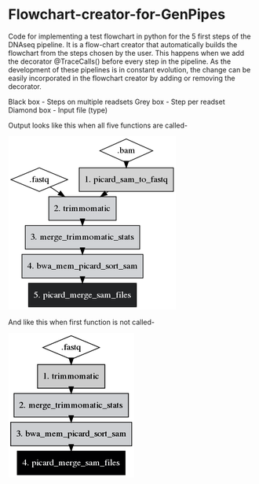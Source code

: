# Flowchart-creator-for-GenPipes
Code for implementing a test flowchart in python for the 5 first steps of the DNAseq pipeline.
It is a flow-chart creator that automatically builds the flowchart from the steps chosen by the user. This happens when we add the decorator @TraceCalls() before every step in the pipeline. As the development of these pipelines is in constant evolution, the change can be easily incorporated in the flowchart creator by adding or removing the decorator.

Black box - Steps on multiple readsets
Grey box - Step per readset
Diamond box - Input file (type)

Output looks like this when all five functions are called-


![Flowchart](flowchart.png)


And like this when first function is not called-


![Flowchart2](flowchart2.png)
